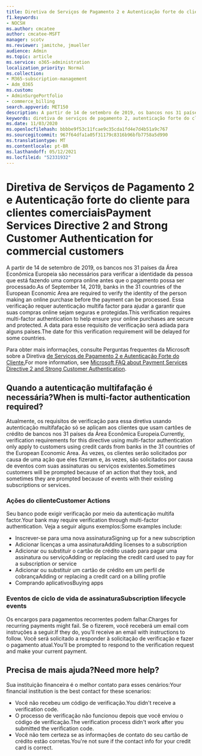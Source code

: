 ```yaml
---
title: Diretiva de Serviços de Pagamento 2 e Autenticação forte do cliente para clientes comerciais
f1.keywords:
- NOCSH
ms.author: cmcatee
author: cmcatee-MSFT
manager: scotv
ms.reviewer: jamitche, jmueller
audience: Admin
ms.topic: article
ms.service: o365-administration
localization_priority: Normal
ms.collection:
- M365-subscription-management
- Adm_O365
ms.custom:
- AdminSurgePortfolio
- commerce_billing
search.appverid: MET150
description: A partir de 14 de setembro de 2019, os bancos nos 31 países da Área Econômica Europeia são necessários para verificar a identidade da pessoa que está fazendo uma compra online antes que o pagamento possa ser processado."
keywords: diretiva de serviços de pagamento 2, autenticação forte do cliente, autenticação multifaionária
ms.date: 11/03/2020
ms.openlocfilehash: bbbbe9f53c11fcae9c35cda1fd4e7d4b51a9c767
ms.sourcegitcommit: 967f64dfa1a05f31179c8316b96bfb7758a5d990
ms.translationtype: MT
ms.contentlocale: pt-BR
ms.lasthandoff: 05/12/2021
ms.locfileid: "52331932"
---
```

# <a name="payment-services-directive-2-and-strong-customer-authentication-for-commercial-customers"></a><span data-ttu-id="9ae7d-104">Diretiva de Serviços de Pagamento 2 e Autenticação forte do cliente para clientes comerciais</span><span class="sxs-lookup"><span data-stu-id="9ae7d-104">Payment Services Directive 2 and Strong Customer Authentication for commercial customers</span></span>

<span data-ttu-id="9ae7d-105">A partir de 14 de setembro de 2019, os bancos nos 31 países da Área Econômica Europeia são necessários para verificar a identidade da pessoa que está fazendo uma compra online antes que o pagamento possa ser processado.</span><span class="sxs-lookup"><span data-stu-id="9ae7d-105">As of September 14, 2019, banks in the 31 countries of the European Economic Area are required to verify the identity of the person making an online purchase before the payment can be processed.</span></span> <span data-ttu-id="9ae7d-106">Essa verificação requer autenticação multifa factor para ajudar a garantir que suas compras online sejam seguras e protegidas.</span><span class="sxs-lookup"><span data-stu-id="9ae7d-106">This verification requires multi-factor authentication to help ensure your online purchases are secure and protected.</span></span> <span data-ttu-id="9ae7d-107">A data para esse requisito de verificação será adiada para alguns países.</span><span class="sxs-lookup"><span data-stu-id="9ae7d-107">The date for this verification requirement will be delayed for some countries.</span></span>

<span data-ttu-id="9ae7d-108">Para obter mais informações, consulte Perguntas frequentes da Microsoft sobre a Diretiva [de Serviços de Pagamento 2 e Autenticação Forte do Cliente.](https://support.microsoft.com/help/4517854/microsoft-account-open-banking-customer-authentication)</span><span class="sxs-lookup"><span data-stu-id="9ae7d-108">For more information, see [Microsoft FAQ about Payment Services Directive 2 and Strong Customer Authentication](https://support.microsoft.com/help/4517854/microsoft-account-open-banking-customer-authentication).</span></span>

## <a name="when-is-multi-factor-authentication-required"></a><span data-ttu-id="9ae7d-109">Quando a autenticação multifafação é necessária?</span><span class="sxs-lookup"><span data-stu-id="9ae7d-109">When is multi-factor authentication required?</span></span>

<span data-ttu-id="9ae7d-110">Atualmente, os requisitos de verificação para essa diretiva usando autenticação multifafação só se aplicam aos clientes que usam cartões de crédito de bancos nos 31 países da Área Econômica Europeia.</span><span class="sxs-lookup"><span data-stu-id="9ae7d-110">Currently, verification requirements for this directive using multi-factor authentication only apply to customers using credit cards from banks in the 31 countries of the European Economic Area.</span></span> <span data-ttu-id="9ae7d-111">Às vezes, os clientes serão solicitados por causa de uma ação que eles fizeram e, às vezes, são solicitados por causa de eventos com suas assinaturas ou serviços existentes.</span><span class="sxs-lookup"><span data-stu-id="9ae7d-111">Sometimes customers will be prompted because of an action that they took, and sometimes they are prompted because of events with their existing subscriptions or services.</span></span>

### <a name="customer-actions"></a><span data-ttu-id="9ae7d-112">Ações do cliente</span><span class="sxs-lookup"><span data-stu-id="9ae7d-112">Customer Actions</span></span>

<span data-ttu-id="9ae7d-113">Seu banco pode exigir verificação por meio da autenticação multifa factor.</span><span class="sxs-lookup"><span data-stu-id="9ae7d-113">Your bank may require verification through multi-factor authentication.</span></span> <span data-ttu-id="9ae7d-114">Veja a seguir alguns exemplos:</span><span class="sxs-lookup"><span data-stu-id="9ae7d-114">Some examples include:</span></span>

- <span data-ttu-id="9ae7d-115">Inscrever-se para uma nova assinatura</span><span class="sxs-lookup"><span data-stu-id="9ae7d-115">Signing up for a new subscription</span></span>
- <span data-ttu-id="9ae7d-116">Adicionar licenças a uma assinatura</span><span class="sxs-lookup"><span data-stu-id="9ae7d-116">Adding licenses to a subscription</span></span>
- <span data-ttu-id="9ae7d-117">Adicionar ou substituir o cartão de crédito usado para pagar uma assinatura ou serviço</span><span class="sxs-lookup"><span data-stu-id="9ae7d-117">Adding or replacing the credit card used to pay for a subscription or service</span></span>
- <span data-ttu-id="9ae7d-118">Adicionar ou substituir um cartão de crédito em um perfil de cobrança</span><span class="sxs-lookup"><span data-stu-id="9ae7d-118">Adding or replacing a credit card on a billing profile</span></span>
- <span data-ttu-id="9ae7d-119">Comprando aplicativos</span><span class="sxs-lookup"><span data-stu-id="9ae7d-119">Buying apps</span></span>

### <a name="subscription-lifecycle-events"></a><span data-ttu-id="9ae7d-120">Eventos de ciclo de vida de assinatura</span><span class="sxs-lookup"><span data-stu-id="9ae7d-120">Subscription lifecycle events</span></span>

<span data-ttu-id="9ae7d-121">Os encargos para pagamentos recorrentes podem falhar.</span><span class="sxs-lookup"><span data-stu-id="9ae7d-121">Charges for recurring payments might fail.</span></span> <span data-ttu-id="9ae7d-122">Se o fizerem, você receberá um email com instruções a seguir.</span><span class="sxs-lookup"><span data-stu-id="9ae7d-122">If they do, you’ll receive an email with instructions to follow.</span></span> <span data-ttu-id="9ae7d-123">Você será solicitado a responder à solicitação de verificação e fazer o pagamento atual.</span><span class="sxs-lookup"><span data-stu-id="9ae7d-123">You’ll be prompted to respond to the verification request and make your current payment.</span></span>

## <a name="need-more-help"></a><span data-ttu-id="9ae7d-124">Precisa de mais ajuda?</span><span class="sxs-lookup"><span data-stu-id="9ae7d-124">Need more help?</span></span>

<span data-ttu-id="9ae7d-125">Sua instituição financeira é o melhor contato para esses cenários:</span><span class="sxs-lookup"><span data-stu-id="9ae7d-125">Your financial institution is the best contact for these scenarios:</span></span>

- <span data-ttu-id="9ae7d-126">Você não recebeu um código de verificação.</span><span class="sxs-lookup"><span data-stu-id="9ae7d-126">You didn't receive a verification code.</span></span>  
- <span data-ttu-id="9ae7d-127">O processo de verificação não funcionou depois que você enviou o código de verificação.</span><span class="sxs-lookup"><span data-stu-id="9ae7d-127">The verification process didn't work after you submitted the verification code.</span></span>
- <span data-ttu-id="9ae7d-128">Você não tem certeza se as informações de contato do seu cartão de crédito estão corretas.</span><span class="sxs-lookup"><span data-stu-id="9ae7d-128">You're not sure if the contact info for your credit card is correct.</span></span>
